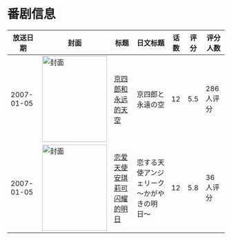 # 番剧信息

|放送日期|封面|标题|日文标题|话数|评分|评分人数|
|---|---|---|---|---|---|---|
|2007-01-05|<img src="https://lain.bgm.tv/pic/cover/c/8a/7c/7617_G4d34.jpg" alt="封面" style="width:150px;height:200px;object-fit:cover;">|[京四郎和永远的天空](https://bangumi.tv/subject/7617)|京四郎と永遠の空|12|5.5|286人评分|
|2007-01-05|<img src="https://lain.bgm.tv/pic/cover/c/93/6e/21037_9NJJc.jpg" alt="封面" style="width:150px;height:200px;object-fit:cover;">|[恋爱天使 安琪莉可 闪耀的明日](https://bangumi.tv/subject/21037)|恋する天使アンジェリーク 〜かがやきの明日〜|12|5.8|36人评分|

